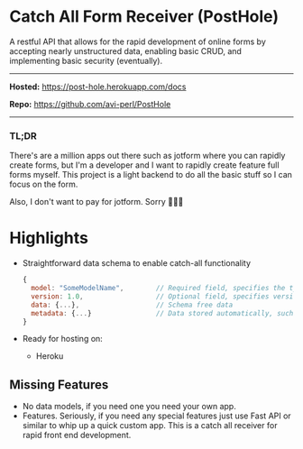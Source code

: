# Catch All Form Receiver (PostHole)

A restful API that allows for the rapid development of online forms by accepting nearly unstructured data, enabling
basic CRUD, and implementing basic security (eventually).

---

**Hosted:** https://post-hole.herokuapp.com/docs

**Repo:** https://github.com/avi-perl/PostHole

---

### TL;DR

There's are a million apps out there such as jotform where you can rapidly create forms, but I'm a developer and I want to
rapidly create feature full forms myself. This project is a light backend to do all the basic stuff so I can focus on
the form.

Also, I don't want to pay for jotform. Sorry 🤷🏻‍♂️

# Highlights

- Straightforward data schema to enable catch-all functionality

    ```jsx
    {
      model: "SomeModelName",        // Required field, specifies the type of data.
      version: 1.0,                  // Optional field, specifies version information about the data.
      data: {...},                   // Schema free data
      metadata: {...}                // Data stored automatically, such as created datetime, delete status, etc. 
    }
    ```

- Ready for hosting on:

  - Heroku

## Missing Features

- No data models, if you need one you need your own app.
- Features. Seriously, if you need any special features just use Fast API or similar to whip up a quick custom app. This
  is a catch all receiver for rapid front end development.
